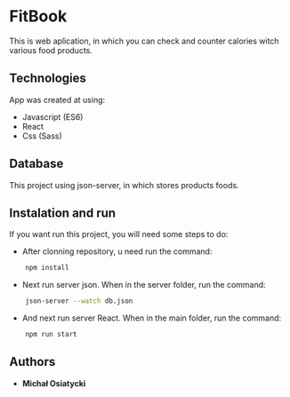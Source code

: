 # FitBook

This is web aplication, in which you can check and counter calories witch various food products.

## Technologies

App was created at using:

* Javascript (ES6)
* React
* Css (Sass)

## Database

This project using json-server, in which stores products foods.

## Instalation and run

If you want run this project, you will need some steps to do:

* After clonning repository, u need run the command:  
```bash
    npm install
```
* Next run server json. When in the server folder, run the command:
```bash
    json-server --watch db.json
```
* And next run server React. When in the main folder, run the command:
```bash
    npm run start
```
## Authors

 * **Michał Osiatycki**
